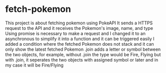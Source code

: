 # fetch-pokemon
This project is about fetching pokemon using PokeAPI
It sends a HTTPS request to the API and it receives the Pokemon's image, name, and type
Using promise is necessary to make a request and I changed it to an asynchronous to simplify it into a function and it can be triggered easily
I added a condition where the fetched Pokemon does not stack and it can only show the latest fetched Pokemon
.join adds a letter or symbol between the two objects, for example, without .join the type would be Fire, Flying but with .join, it seperates the two objects with assigned symbol or later and in my case it will be Fire/Flying

